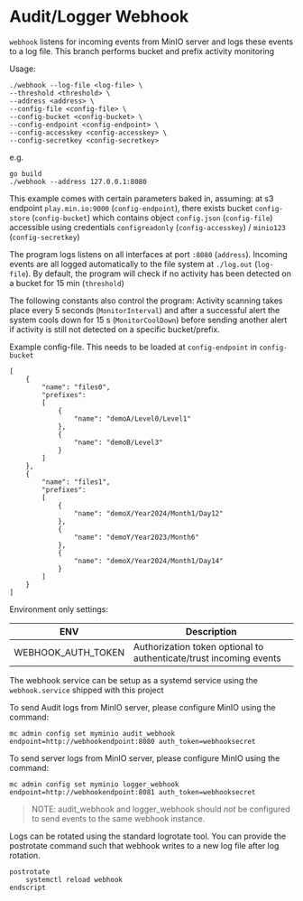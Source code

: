 # Audit/Logger Webhook

`webhook` listens for incoming events from MinIO server and logs these events to a log file. This branch performs bucket and prefix activity monitoring

Usage:
```
./webhook --log-file <log-file> \
--threshold <threshold> \
--address <address> \
--config-file <config-file> \
--config-bucket <config-bucket> \
--config-endpoint <config-endpoint> \
--config-accesskey <config-accesskey> \
--config-secretkey <config-secretkey> 
```
e.g.
```
go build
./webhook --address 127.0.0.1:8080
```

This example comes with certain parameters baked in, assuming:
at s3 endpoint `play.min.io:9000` (`config-endpoint`), there exists bucket `config-store` (`config-bucket`) which contains object `config.json` (`config-file`) accessible using credentials `configreadonly` (`config-accesskey`) / `minio123` (`config-secretkey`)

The program logs listens on all interfaces at port `:8080` (`address`). Incoming events are all logged automatically to the file system at `./log.out` (`log-file`). By default, the program will check if no activity has been detected on a bucket for 15 min (`threshold`)

The following constants also control the program:
Activity scanning takes place every 5 seconds (`MonitorInterval`) and after a successful alert the system cools down for 15 s (`MonitorCoolDown`) before sending another alert if activity is still not detected on a specific bucket/prefix.

Example config-file. This needs to be loaded at `config-endpoint` in `config-bucket`
```
[
    {
        "name": "files0",
        "prefixes":
        [
            {
                "name": "demoA/Level0/Level1"
            },
            {
                "name": "demoB/Level3"
            }
        ]
    },
    {
        "name": "files1",
        "prefixes":
        [
            {
                "name": "demoX/Year2024/Month1/Day12"
            },
            {
                "name": "demoY/Year2023/Month6"
            },
            {
                "name": "demoX/Year2024/Month1/Day14"
            }
        ]
    }
]
```

Environment only settings:

| ENV                | Description                                                        |
|--------------------|--------------------------------------------------------------------|
| WEBHOOK_AUTH_TOKEN | Authorization token optional to authenticate/trust incoming events |

The webhook service can be setup as a systemd service using the `webhook.service` shipped with
this project

To send Audit logs from MinIO server, please configure MinIO using the command:
```
mc admin config set myminio audit_webhook endpoint=http://webhookendpoint:8080 auth_token=webhooksecret
```

To send server logs from MinIO server, please configure MinIO using the command:
```
mc admin config set myminio logger_webhook endpoint=http://webhookendpoint:8081 auth_token=webhooksecret
```

> NOTE: audit_webhook and logger_webhook should *not* be configured to send events to the same webhook instance.

Logs can be rotated using the standard logrotate tool. You can provide the postrotate command such that
webhook writes to a new log file after log rotation.
```
postrotate
	systemctl reload webhook
endscript
```
